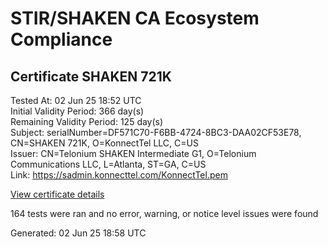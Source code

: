 # STIR/SHAKEN CA Ecosystem Compliance

## Certificate SHAKEN 721K

Tested At: 02 Jun 25 18:52 UTC\
Initial Validity Period: 366 day(s)\
Remaining Validity Period: 125 day(s)\
Subject: serialNumber=DF571C70-F6BB-4724-8BC3-DAA02CF53E78, CN=SHAKEN 721K, O=KonnectTel LLC, C=US\
Issuer: CN=Telonium SHAKEN Intermediate G1, O=Telonium Communications LLC, L=Atlanta, ST=GA, C=US\
Link: https://sadmin.konnecttel.com/KonnectTel.pem

[View certificate details](https://x509.io/?cert=MIIDIzCCAsmgAwIBAgIQGGMho9bZ9MT8YofF4Ek1NjAKBggqhkjOPQQDAjB8MQswCQYDVQQGEwJVUzELMAkGA1UECAwCR0ExEDAOBgNVBAcMB0F0bGFudGExJDAiBgNVBAoMG1RlbG9uaXVtIENvbW11bmljYXRpb25zIExMQzEoMCYGA1UEAwwfVGVsb25pdW0gU0hBS0VOIEludGVybWVkaWF0ZSBHMTAeFw0yNDEwMDQyMDI2MjlaFw0yNTEwMDQyMDI3MjlaMGsxCzAJBgNVBAYTAlVTMRcwFQYDVQQKEw5Lb25uZWN0VGVsIExMQzEUMBIGA1UEAxMLU0hBS0VOIDcyMUsxLTArBgNVBAUTJERGNTcxQzcwLUY2QkItNDcyNC04QkMzLURBQTAyQ0Y1M0U3ODBZMBMGByqGSM49AgEGCCqGSM49AwEHA0IABKtGsmmzOzZDmWkrf2OepCAxv6F8Xnm%2FaojHDqb3Liv4bQFQluIOoJnLirWl6Bpkqt%2BuIY6gwNHzXnWevLpz89ujggE8MIIBODAOBgNVHQ8BAf8EBAMCB4AwDAYDVR0TAQH%2FBAIwADAdBgNVHQ4EFgQUQxFG46k8r2lGb%2BvxajgbK3edx5YwHwYDVR0jBBgwFoAUqiS7%2FxR1QHkth2%2FoDUF3yrvNiLAwFwYDVR0gBBAwDjAMBgpghkgBhv8JAQEEMIGmBgNVHR8EgZ4wgZswgZigOqA4hjZodHRwczovL2F1dGhlbnRpY2F0ZS1hcGkuaWNvbmVjdGl2LmNvbS9kb3dubG9hZC92MS9jcmyiWqRYMFYxFDASBgNVBAcTC0JyaWRnZXdhdGVyMQswCQYDVQQIEwJOSjETMBEGA1UEAxMKU1RJLVBBIENSTDELMAkGA1UEBhMCVVMxDzANBgNVBAoTBlNUSS1QQTAWBggrBgEFBQcBGgQKMAigBhYENzIxSzAKBggqhkjOPQQDAgNIADBFAiEA9QGuU8pTH0odn2actXS%2FeoQ2LXOs%2FUTKlS2645f%2B8ycCIFzpbH2roIu0d9jjrx8arYRFtAwsRVtzuMBbbqANO55B)

164 tests were ran and no error, warning, or notice level issues were found


Generated: 02 Jun 25 18:58 UTC